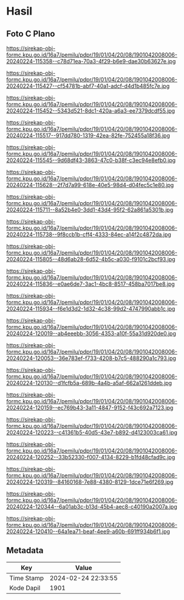 # Hasil

## Foto C Plano

https://sirekap-obj-formc.kpu.go.id/16a7/pemilu/pdpr/19/01/04/20/08/1901042008006-20240224-115358--c78d71ea-70a3-4f29-b6e9-dae30b63627e.jpg

https://sirekap-obj-formc.kpu.go.id/16a7/pemilu/pdpr/19/01/04/20/08/1901042008006-20240224-115427--cf54781b-abf7-40a1-adcf-d4d1b485fc7e.jpg

https://sirekap-obj-formc.kpu.go.id/16a7/pemilu/pdpr/19/01/04/20/08/1901042008006-20240224-115452--5343d521-8dc1-420a-a6a3-ee7379dcdf55.jpg

https://sirekap-obj-formc.kpu.go.id/16a7/pemilu/pdpr/19/01/04/20/08/1901042008006-20240224-115517--917dd780-1319-42ea-82fe-752455a18f36.jpg

https://sirekap-obj-formc.kpu.go.id/16a7/pemilu/pdpr/19/01/04/20/08/1901042008006-20240224-115545--9d68df43-3863-47c0-b38f-c3ec94e8efb0.jpg

https://sirekap-obj-formc.kpu.go.id/16a7/pemilu/pdpr/19/01/04/20/08/1901042008006-20240224-115628--2f7d7a99-618e-40e5-98d4-d04fec5c1e80.jpg

https://sirekap-obj-formc.kpu.go.id/16a7/pemilu/pdpr/19/01/04/20/08/1901042008006-20240224-115711--8a52b4e0-3dd1-43d4-95f2-62a861a5301b.jpg

https://sirekap-obj-formc.kpu.go.id/16a7/pemilu/pdpr/19/01/04/20/08/1901042008006-20240224-115738--9f8ccb1b-cff4-4333-84ec-a14f2c4872da.jpg

https://sirekap-obj-formc.kpu.go.id/16a7/pemilu/pdpr/19/01/04/20/08/1901042008006-20240224-115805--48d6ab28-6d52-4b5c-a030-f9101c2bcf93.jpg

https://sirekap-obj-formc.kpu.go.id/16a7/pemilu/pdpr/19/01/04/20/08/1901042008006-20240224-115836--e0ae6de7-3ac1-4bc8-8517-458ba7017be8.jpg

https://sirekap-obj-formc.kpu.go.id/16a7/pemilu/pdpr/19/01/04/20/08/1901042008006-20240224-115934--f6e1d3d2-1d32-4c38-99d2-4747990abb1c.jpg

https://sirekap-obj-formc.kpu.go.id/16a7/pemilu/pdpr/19/01/04/20/08/1901042008006-20240224-120019--ab4eeebb-3056-4353-a10f-55a31d920de0.jpg

https://sirekap-obj-formc.kpu.go.id/16a7/pemilu/pdpr/19/01/04/20/08/1901042008006-20240224-120053--36e783ef-f733-4208-b7c5-488290a1c793.jpg

https://sirekap-obj-formc.kpu.go.id/16a7/pemilu/pdpr/19/01/04/20/08/1901042008006-20240224-120130--d1fcfb5a-689b-4a4b-a5af-662a1261ddeb.jpg

https://sirekap-obj-formc.kpu.go.id/16a7/pemilu/pdpr/19/01/04/20/08/1901042008006-20240224-120159--ec769b43-3a11-4847-9152-f43c692a7123.jpg

https://sirekap-obj-formc.kpu.go.id/16a7/pemilu/pdpr/19/01/04/20/08/1901042008006-20240224-120223--c41361b5-40d5-43e7-b892-d4123003ca61.jpg

https://sirekap-obj-formc.kpu.go.id/16a7/pemilu/pdpr/19/01/04/20/08/1901042008006-20240224-120252--33b52330-f007-4134-8229-b1fd48cfad9c.jpg

https://sirekap-obj-formc.kpu.go.id/16a7/pemilu/pdpr/19/01/04/20/08/1901042008006-20240224-120319--84160168-7e88-4380-8129-1dce71e6f269.jpg

https://sirekap-obj-formc.kpu.go.id/16a7/pemilu/pdpr/19/01/04/20/08/1901042008006-20240224-120344--6a01ab3c-b13d-45b4-aec8-c40190a2007a.jpg

https://sirekap-obj-formc.kpu.go.id/16a7/pemilu/pdpr/19/01/04/20/08/1901042008006-20240224-120410--64a1ea71-beaf-4ee9-a60b-691ff934b6f1.jpg


## Metadata

| Key        | Value               |
| ---------- | ------------------- |
| Time Stamp | 2024-02-24 22:33:55 |
| Kode Dapil | 1901                |



